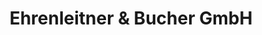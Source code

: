 ---
title: "Ehrenleitner & Bucher GmbH"
url: /markt-indersdorf/ehrenleitner-und-bucher-gmbh/
shop: Baumarkt
---